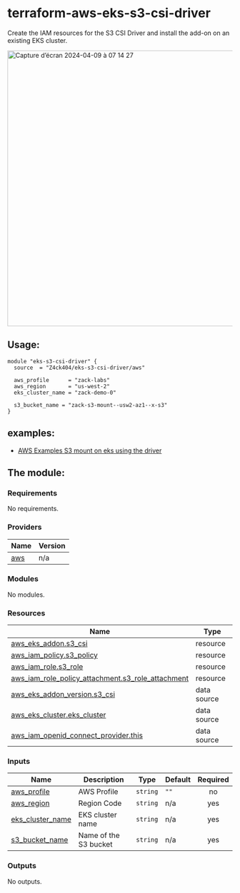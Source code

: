 # terraform-aws-eks-s3-csi-driver

Create the IAM resources for the S3 CSI Driver and install the add-on on an existing EKS cluster.

<img width="618" alt="Capture d’écran 2024-04-09 à 07 14 27" src="https://github.com/Z4ck404/terraform-aws-eks-s3-csi-driver/assets/35115877/d808caa3-9fc9-400a-9ed9-b8aa6ad006bd">



## Usage:

```
module "eks-s3-csi-driver" {
  source  = "Z4ck404/eks-s3-csi-driver/aws"

  aws_profile      = "zack-labs"
  aws_region       = "us-west-2"
  eks_cluster_name = "zack-demo-0"

  s3_bucket_name = "zack-s3-mount--usw2-az1--x-s3"
}
```
## examples:

- [AWS Examples S3 mount on eks using the driver](https://github.com/awslabs/mountpoint-s3-csi-driver/blob/main/examples/kubernetes/static_provisioning/static_provisioning.yaml)


## The module:



<!-- BEGIN_TF_DOCS -->
### Requirements

No requirements.

### Providers

| Name | Version |
|------|---------|
| <a name="provider_aws"></a> [aws](#provider\_aws) | n/a |

### Modules

No modules.

### Resources

| Name | Type |
|------|------|
| [aws_eks_addon.s3_csi](https://registry.terraform.io/providers/hashicorp/aws/latest/docs/resources/eks_addon) | resource |
| [aws_iam_policy.s3_policy](https://registry.terraform.io/providers/hashicorp/aws/latest/docs/resources/iam_policy) | resource |
| [aws_iam_role.s3_role](https://registry.terraform.io/providers/hashicorp/aws/latest/docs/resources/iam_role) | resource |
| [aws_iam_role_policy_attachment.s3_role_attachment](https://registry.terraform.io/providers/hashicorp/aws/latest/docs/resources/iam_role_policy_attachment) | resource |
| [aws_eks_addon_version.s3_csi](https://registry.terraform.io/providers/hashicorp/aws/latest/docs/data-sources/eks_addon_version) | data source |
| [aws_eks_cluster.eks_cluster](https://registry.terraform.io/providers/hashicorp/aws/latest/docs/data-sources/eks_cluster) | data source |
| [aws_iam_openid_connect_provider.this](https://registry.terraform.io/providers/hashicorp/aws/latest/docs/data-sources/iam_openid_connect_provider) | data source |

### Inputs

| Name | Description | Type | Default | Required |
|------|-------------|------|---------|:--------:|
| <a name="input_aws_profile"></a> [aws\_profile](#input\_aws\_profile) | AWS Profile | `string` | `""` | no |
| <a name="input_aws_region"></a> [aws\_region](#input\_aws\_region) | Region Code | `string` | n/a | yes |
| <a name="input_eks_cluster_name"></a> [eks\_cluster\_name](#input\_eks\_cluster\_name) | EKS cluster name | `string` | n/a | yes |
| <a name="input_s3_bucket_name"></a> [s3\_bucket\_name](#input\_s3\_bucket\_name) | Name of the S3 bucket | `string` | n/a | yes |

### Outputs

No outputs.
<!-- END_TF_DOCS -->
